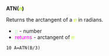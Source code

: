 **ATN(<span style="color:#AAFF00;">*n*</span>)**

Returns the arctangent of a <span style="color:#AAFF00;">*n*</span> in radians.

- <span style="color:#AAFFAA;">n</span> - number
- <span style="color:#FF00FF;">returns</span> - arctangent of <span style="color:#AAFF00;">*n*</span> 

```ecb2
10 A=ATN(B/3)
```
